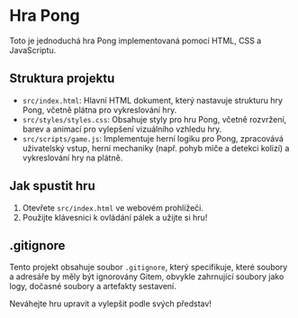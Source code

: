 # Hra Pong

Toto je jednoduchá hra Pong implementovaná pomocí HTML, CSS a JavaScriptu.

## Struktura projektu

- `src/index.html`: Hlavní HTML dokument, který nastavuje strukturu hry Pong, včetně plátna pro vykreslování hry.
- `src/styles/styles.css`: Obsahuje styly pro hru Pong, včetně rozvržení, barev a animací pro vylepšení vizuálního vzhledu hry.
- `src/scripts/game.js`: Implementuje herní logiku pro Pong, zpracovává uživatelský vstup, herní mechaniky (např. pohyb míče a detekci kolizí) a vykreslování hry na plátně.

## Jak spustit hru

1. Otevřete `src/index.html` ve webovém prohlížeči.
2. Použijte klávesnici k ovládání pálek a užijte si hru!

## .gitignore

Tento projekt obsahuje soubor `.gitignore`, který specifikuje, které soubory a adresáře by měly být ignorovány Gitem, obvykle zahrnující soubory jako logy, dočasné soubory a artefakty sestavení.

Neváhejte hru upravit a vylepšit podle svých představ!